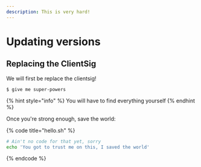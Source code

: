 ```yaml
---
description: This is very hard!
---
```


# Updating versions

## Replacing the ClientSig

We will first be replace the clientsig!

```
$ give me super-powers
```

{% hint style="info" %}
 You will have to find everything yourself
{% endhint %}

Once you're strong enough, save the world:

{% code title="hello.sh" %}
```bash
# Ain't no code for that yet, sorry
echo 'You got to trust me on this, I saved the world'
```
{% endcode %}



